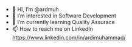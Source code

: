 - 👋 Hi, I’m @ardmuh
- 👀 I’m interested in Software Development
- 🌱 I’m currently learning Quality Assurace 
- 📫 How to reach me on LinkedIn https://www.linkedin.com/in/ardimuhammad/

<!---
ardmuh/ardmuh is a ✨ special ✨ repository because its `README.md` (this file) appears on your GitHub profile.
You can click the Preview link to take a look at your changes.
--->
